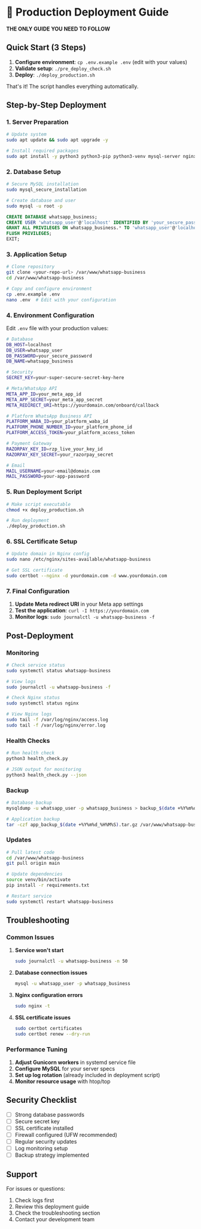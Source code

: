 # 🚀 Production Deployment Guide

**THE ONLY GUIDE YOU NEED TO FOLLOW**

## Quick Start (3 Steps)

1. **Configure environment**: `cp .env.example .env` (edit with your values)
2. **Validate setup**: `./pre_deploy_check.sh`
3. **Deploy**: `./deploy_production.sh`

That's it! The script handles everything automatically.

## Step-by-Step Deployment

### 1. Server Preparation

```bash
# Update system
sudo apt update && sudo apt upgrade -y

# Install required packages
sudo apt install -y python3 python3-pip python3-venv mysql-server nginx certbot python3-certbot-nginx git
```

### 2. Database Setup

```bash
# Secure MySQL installation
sudo mysql_secure_installation

# Create database and user
sudo mysql -u root -p
```

```sql
CREATE DATABASE whatsapp_business;
CREATE USER 'whatsapp_user'@'localhost' IDENTIFIED BY 'your_secure_password';
GRANT ALL PRIVILEGES ON whatsapp_business.* TO 'whatsapp_user'@'localhost';
FLUSH PRIVILEGES;
EXIT;
```

### 3. Application Setup

```bash
# Clone repository
git clone <your-repo-url> /var/www/whatsapp-business
cd /var/www/whatsapp-business

# Copy and configure environment
cp .env.example .env
nano .env  # Edit with your configuration
```

### 4. Environment Configuration

Edit `.env` file with your production values:

```bash
# Database
DB_HOST=localhost
DB_USER=whatsapp_user
DB_PASSWORD=your_secure_password
DB_NAME=whatsapp_business

# Security
SECRET_KEY=your-super-secure-secret-key-here

# Meta/WhatsApp API
META_APP_ID=your_meta_app_id
META_APP_SECRET=your_meta_app_secret
META_REDIRECT_URI=https://yourdomain.com/onboard/callback

# Platform WhatsApp Business API
PLATFORM_WABA_ID=your_platform_waba_id
PLATFORM_PHONE_NUMBER_ID=your_platform_phone_id
PLATFORM_ACCESS_TOKEN=your_platform_access_token

# Payment Gateway
RAZORPAY_KEY_ID=rzp_live_your_key_id
RAZORPAY_KEY_SECRET=your_razorpay_secret

# Email
MAIL_USERNAME=your-email@domain.com
MAIL_PASSWORD=your-app-password
```

### 5. Run Deployment Script

```bash
# Make script executable
chmod +x deploy_production.sh

# Run deployment
./deploy_production.sh
```

### 6. SSL Certificate Setup

```bash
# Update domain in Nginx config
sudo nano /etc/nginx/sites-available/whatsapp-business

# Get SSL certificate
sudo certbot --nginx -d yourdomain.com -d www.yourdomain.com
```

### 7. Final Configuration

1. **Update Meta redirect URI** in your Meta app settings
2. **Test the application**: `curl -I https://yourdomain.com`
3. **Monitor logs**: `sudo journalctl -u whatsapp-business -f`

## Post-Deployment

### Monitoring

```bash
# Check service status
sudo systemctl status whatsapp-business

# View logs
sudo journalctl -u whatsapp-business -f

# Check Nginx status
sudo systemctl status nginx

# View Nginx logs
sudo tail -f /var/log/nginx/access.log
sudo tail -f /var/log/nginx/error.log
```

### Health Checks

```bash
# Run health check
python3 health_check.py

# JSON output for monitoring
python3 health_check.py --json
```

### Backup

```bash
# Database backup
mysqldump -u whatsapp_user -p whatsapp_business > backup_$(date +%Y%m%d_%H%M%S).sql

# Application backup
tar -czf app_backup_$(date +%Y%m%d_%H%M%S).tar.gz /var/www/whatsapp-business
```

### Updates

```bash
# Pull latest code
cd /var/www/whatsapp-business
git pull origin main

# Update dependencies
source venv/bin/activate
pip install -r requirements.txt

# Restart service
sudo systemctl restart whatsapp-business
```

## Troubleshooting

### Common Issues

1. **Service won't start**
   ```bash
   sudo journalctl -u whatsapp-business -n 50
   ```

2. **Database connection issues**
   ```bash
   mysql -u whatsapp_user -p whatsapp_business
   ```

3. **Nginx configuration errors**
   ```bash
   sudo nginx -t
   ```

4. **SSL certificate issues**
   ```bash
   sudo certbot certificates
   sudo certbot renew --dry-run
   ```

### Performance Tuning

1. **Adjust Gunicorn workers** in systemd service file
2. **Configure MySQL** for your server specs
3. **Set up log rotation** (already included in deployment script)
4. **Monitor resource usage** with htop/top

## Security Checklist

- [ ] Strong database passwords
- [ ] Secure secret key
- [ ] SSL certificate installed
- [ ] Firewall configured (UFW recommended)
- [ ] Regular security updates
- [ ] Log monitoring setup
- [ ] Backup strategy implemented

## Support

For issues or questions:
1. Check logs first
2. Review this deployment guide
3. Check the troubleshooting section
4. Contact your development team